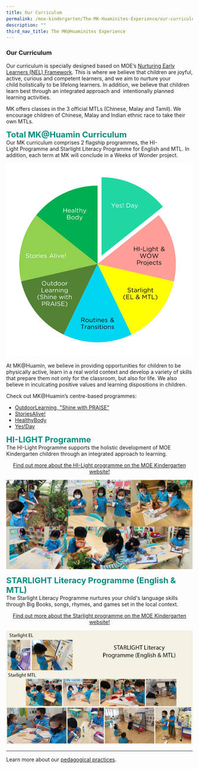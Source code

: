 ```yaml
---
title: Our Curriculum
permalink: /moe-kindergarten/The-MK-Huaminites-Experience/our-curriculum/
description: ""
third_nav_title: The MK@Huaminites Experience
---
```

### **Our Curriculum**

Our curriculum is specially designed based on MOE’s [Nurturing Early Learners (NEL) Framework](https://www.nel.moe.edu.sg/). This is where we believe that children are joyful, active, curious and competent learners, and we aim to nurture your child holistically to be lifelong learners. In addition, we believe that children learn best through an integrated approach and  intentionally planned learning activities.  
  

MK offers classes in the 3 official MTLs (Chinese, Malay and Tamil). We encourage children of Chinese, Malay and Indian ethnic race to take their own MTLs.

<b style="color:#038C7F; font-size:22px;">Total MK@Huamin Curriculum</b><br>
Our MK curriculum comprises 2 flagship programmes, the HI-Light Programme and Starlight Literacy Programme for English and MTL. In addition, each term at MK will conclude in a Weeks of Wonder project.

![](/images/Total%20MKHuamin%20Curriculum%202022.jpg)
	
At MK@Huamin, we believe in providing opportunities for children to be physically active, learn in a real world context and develop a variety of skills that prepare them not only for the classroom, but also for life. We also believe in inculcating positive values and learning dispositions in children.

Check out MK@Huamin’s centre-based programmes:
* [OutdoorLearning, "Shine with PRAISE“](https://huaminpri.moe.edu.sg/mk-at-huamin/the-mk-at-huaminites-experience/shine-with-praise)
* [StoriesAlive!](https://huaminpri.moe.edu.sg/mk-at-huamin/the-mk-at-huaminites-experience/stories-alive)
* [HealthyBody](https://huaminpri.moe.edu.sg/mk-at-huamin/the-mk-at-huaminites-experience/healthy-body)
* [Yes!Day](https://huaminpri.moe.edu.sg/mk-at-huamin/the-mk-at-huaminites-experience/yes-day)

<b style="color:#038C7F; font-size:22px;">HI-LIGHT Programme</b><br>
The HI-Light Programme supports the holistic development of MOE Kindergarten children through an integrated approach to learning.<a href="https://moe.gov.sg/preschool/moe-kindergarten/curriculum/hi-light/"><p style="text-align:center;">Find out more about the HI-Light programme on the MOE Kindergarten website!</p></a>

![](/images/MK%20Hi-Light.png)

<b style="color:#038C7F; font-size:22px;">STARLIGHT Literacy Programme (English & MTL)</b><br>
The Starlight Literacy Programme nurtures your child's language skills through Big Books, songs, rhymes, and games set in the local context.
<a href="https://moe.gov.sg/preschool/moe-kindergarten/curriculum/starlight/"><p style="text-align:center;">Find out more about the Starlight programme on the MOE Kindergarten website!</p></a>
![](/images/MK%20Starlight.png)

<hr>

Learn more about our [pedagogical practices](https://huaminpri.moe.edu.sg/mk-at-huamin/the-mk-at-huaminites-experience/our-practices).